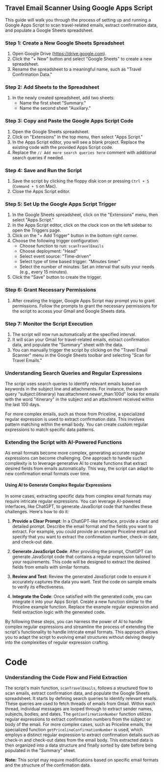 ## Travel Email Scanner Using Google Apps Script

This guide will walk you through the process of setting up and running a Google Apps Script to scan travel-related emails, extract confirmation data, and populate a Google Sheets spreadsheet.

### Step 1: Create a New Google Sheets Spreadsheet

1. Open Google Drive (https://drive.google.com).
2. Click the "+ New" button and select "Google Sheets" to create a new spreadsheet.
3. Rename the spreadsheet to a meaningful name, such as "Travel Confirmation Data."

### Step 2: Add Sheets to the Spreadsheet

1. In the newly created spreadsheet, add two sheets:
   - Name the first sheet "Summary."
   - Name the second sheet "Auxiliary."

### Step 3: Copy and Paste the Google Apps Script Code

1. Open the Google Sheets spreadsheet.
2. Click on "Extensions" in the top menu, then select "Apps Script."
3. In the Apps Script editor, you will see a blank project. Replace the existing code with the provided Apps Script code.
4. Replace the `// Add more search queries here` comment with additional search queries if needed.

### Step 4: Save and Run the Script

1. Save the script by clicking the floppy disk icon or pressing `Ctrl + S` (`Command + S` on Mac).
2. Close the Apps Script editor.

### Step 5: Set Up the Google Apps Script Trigger

1. In the Google Sheets spreadsheet, click on the "Extensions" menu, then select "Apps Script."
2. In the Apps Script editor, click on the clock icon on the left sidebar to open the Triggers page.
3. Click on the "+ Add Trigger" button in the bottom right corner.
4. Choose the following trigger configuration:
   - Choose function to run: `scanTravelEmails`
   - Choose deployment: "Head"
   - Select event source: "Time-driven"
   - Select type of time based trigger: "Minutes timer"
   - Select the number of minutes: Set an interval that suits your needs (e.g., every 15 minutes).
5. Click the "Save" button to create the trigger.

### Step 6: Grant Necessary Permissions

1. After creating the trigger, Google Apps Script may prompt you to grant permissions. Follow the prompts to grant the necessary permissions for the script to access your Gmail and Google Sheets data.

### Step 7: Monitor the Script Execution

1. The script will now run automatically at the specified interval.
2. It will scan your Gmail for travel-related emails, extract confirmation data, and populate the "Summary" sheet with the data.
3. You can manually trigger the script by clicking on the "Travel Email Scanner" menu in the Google Sheets toolbar and selecting "Scan for Travel Emails."

### Understanding Search Queries and Regular Expressions

The script uses search queries to identify relevant emails based on keywords in the subject line and attachments. For instance, the search query "subject:(itinerary) has:attachment newer_than:100d" looks for emails with the word "itinerary" in the subject and an attachment received within the last 100 days.

For more complex emails, such as those from Priceline, a specialized regular expression is used to extract confirmation data. This involves pattern matching within the email body. You can create custom regular expressions to match specific data patterns.

### Extending the Script with AI-Powered Functions

As email formats become more complex, generating accurate regular expressions can become challenging. One approach to handle such complexity is to leverage generative AI to create functions that extract desired fields from emails automatically. This way, the script can adapt to new confirmation email formats over time.

#### Using AI to Generate Complex Regular Expressions

In some cases, extracting specific data from complex email formats may require intricate regular expressions. You can leverage AI-powered interfaces, like ChatGPT, to generate JavaScript code that handles these challenges. Here's how to do it:

1. **Provide a Clear Prompt**: In a ChatGPT-like interface, provide a clear and detailed prompt. Describe the email format and the fields you want to extract. For example, you could provide an example Priceline email and specify that you want to extract the confirmation number, check-in date, and check-out date.

2. **Generate JavaScript Code**: After providing the prompt, ChatGPT can generate JavaScript code that contains a regular expression tailored to your requirements. This code will be designed to extract the desired fields from emails with similar formats.

3. **Review and Test**: Review the generated JavaScript code to ensure it accurately captures the data you want. Test the code on sample emails to verify its effectiveness.

4. **Integrate the Code**: Once satisfied with the generated code, you can integrate it into your Apps Script. Create a new function similar to the Priceline example function. Replace the example regular expression and field extraction logic with the generated code.

By following these steps, you can harness the power of AI to handle complex regular expressions and streamline the process of extending the script's functionality to handle intricate email formats. This approach allows you to adapt the script to evolving email structures without delving deeply into the complexities of regular expression crafting.

# Code

### Understanding the Code Flow and Field Extraction

The script's main function, `scanTravelEmails`, follows a structured flow to scan emails, extract confirmation data, and populate the Google Sheets spreadsheet. It starts by defining search queries to identify relevant emails. These queries are used to fetch threads of emails from Gmail. Within each thread, individual messages are looped through to extract sender names, subjects, bodies, and dates. The `getConfirmationNumber` function utilizes regular expressions to extract confirmation numbers from the subject or body of the email. For more complex cases, such as Priceline emails, the specialized function `getPricelineConfirmationNumber` is used, which employs a distinct regular expression to extract confirmation details such as check-in and check-out dates from the email body. This extracted data is then organized into a data structure and finally sorted by date before being populated in the "Summary" sheet.

**Note:** This script may require modifications based on specific email formats and the structure of the confirmation data.
